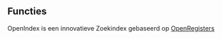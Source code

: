 ## Functies

OpenIndex is een innovatieve Zoekindex gebaseerd op [OpenRegisters](https://openregisters.app/)
